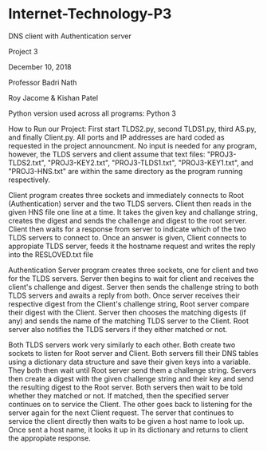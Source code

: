 # Internet-Technology-P3
DNS client with Authentication server

Project 3

December 10, 2018

Professor Badri Nath

Roy Jacome & Kishan Patel

Python version used across all programs: Python 3

How to Run our Project: First start TLDS2.py, second TLDS1.py, third AS.py, and finally Client.py. All ports and IP addresses are hard coded as requested in the project announcment. No input is needed for any program, however, the TLDS servers and client assume that text files: "PROJ3-TLDS2.txt", "PROJ3-KEY2.txt", "PROJ3-TLDS1.txt", "PROJ3-KEY1.txt", and "PROJ3-HNS.txt" are within the same directory as the program running respectively.

Client program creates three sockets and immediately connects to Root (Authentication) server and the two TLDS servers. Client then reads in the given HNS file one line at a time. It takes the given key and challange string, creates the digest and sends the challenge and digest to the root server. Client then waits for a response from server to indicate which of the two TLDS servers to connect to. Once an answer is given, Client connects to appropiate TLDS server, feeds it the hostname request and writes the reply into the RESLOVED.txt file

Authentication Server program creates three sockets, one for client and two for the TLDS servers. Server then begins to wait for client and receives the client's challenge and digest. Server then sends the challenge string to both TLDS servers and awaits a reply from both. Once server receives their respective digest from the Client's challenge string, Root server compare their digest with the Client. Server then chooses the matching digests (if any) and sends the name of the matching TLDS server to the Client. Root server also notifies the TLDS servers if they either matched or not.

Both TLDS servers work very similarly to each other. Both create two sockets to listen for Root server and Client. Both servers fill their DNS tables using a dictionary data structure and save their given keys into a variable. They both then wait until Root server send them a challenge string. Servers then create a digest with the given challenge string and their key and send the resulting digest to the Root server. Both servers then wait to be told whether they matched or not. If matched, then the specified server continues on to service the Client. The other goes back to listening for the server again for the next Client request. The server that continues to service the client directly then waits to be given a host name to look up. Once sent a host name, it looks it up in its dictionary and returns to client the appropiate response.